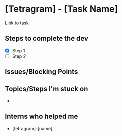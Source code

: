 # [Tetragram] - [Task Name]
[Link](url) to task

## Steps to complete the dev
- [X] Step 1
- [ ] Step 2

## Issues/Blocking Points

## Topics/Steps I'm stuck on
- 

## Interns who helped me
- [tetragram]-[name]
